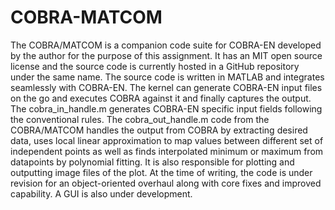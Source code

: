 # COBRA-MATCOM
The COBRA/MATCOM is a companion code suite for COBRA-EN developed by the author for the purpose of this assignment. It has an MIT open source license and the source code is currently hosted in a GitHub repository under the same name. The source code is written in MATLAB and integrates seamlessly with COBRA-EN. The kernel can generate COBRA-EN input files on the go and executes COBRA against it and finally captures the output. The cobra_in_handle.m generates COBRA-EN specific input fields following the conventional rules. The cobra_out_handle.m code from the COBRA/MATCOM handles the output from COBRA by extracting desired data, uses local linear approximation to map values between different set of independent points as well as finds interpolated minimum or maximum from datapoints by polynomial fitting. It is also responsible for plotting and outputting image files of the plot. At the time of writing, the code is under revision for an object-oriented overhaul along with core fixes and improved capability. A GUI is also under development.